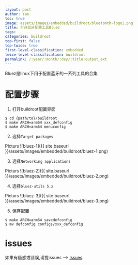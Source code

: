 ```yaml
---
layout: post
author: Yan 
toc: true
image: assets/images/embedded/buildroot/bluetooth-logo1.png
title: 打开蓝牙配置工具Bluez
tags:
categories: buildroot
top-first: false
top-twice: true
first-level-classification: embedded
twice-level-classification: buildroot
permalink: /:year/:month/:day/:title:output_ext
---
```


Bluez是linux下用于配置蓝牙的一系列工具的合集


# 配置步骤

1. 打开buildroot配置界面

```shell
$ cd {path/to}/buildroot
$ make ARCH=arm64 xxx_defconfig
$ make ARCH=arm64 menuconfig
```

2. 选择`Target packages`

Picturs ![bluez-1]({{ site.baseurl }}/assets/images/embedded/buildroot/bluez-1.png)

3. 选择`Networking applications`

Picturs ![bluez-2]({{ site.baseurl }}/assets/images/embedded/buildroot/bluez-2.png)

4. 选择`bluez-utils 5.x`

Picturs ![bluez-3]({{ site.baseurl }}/assets/images/embedded/buildroot/bluez-3.png)

5. 保存配置

```shell
$ make ARCH=arm64 savedefconfig
$ mv defconfig configs/xxx_defconfig
```

# issues

如果有疑惑或错误,请提issues --> [Issues](https://github.com/yan-wyb/issues/issues)

